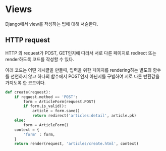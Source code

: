 # Views
Django에서 view를 작성하는 팁에 대해 서술한다.

## HTTP request
HTTP 의 request가 POST, GET인지에 따라서 서로 다른 페이지로 redirect 또는 render하도록 코드를 작성할 수 있다.

아래 코드는 어떤 게시글을 만들때, 입력을 위한 페이지를 rendering하는 별도의 함수를 선언하지 않고 하나의 함수에서 POST인지 아닌지를 구별하여 서로 다른 반환값을 가지도록 한 코드이다.
```python
def create(request):
    if request.method == 'POST':
        form = ArticleForm(request.POST)
        if form.is_valid():
            article = form.save()
            return redirect('articles:detail', article.pk)
    else:
        form = ArticleForm()
    context = {
        'form' : form,
    }
    return render(request, 'articles/create.html', context)
```
